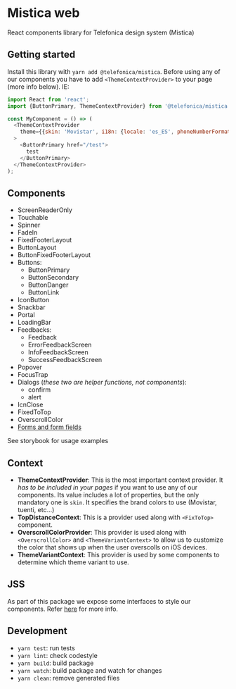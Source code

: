 # Mistica web

React components library for Telefonica design system (Mistica)

## Getting started

Install this library with `yarn add @telefonica/mistica`. Before using any of our components you have to add
`<ThemeContextProvider>` to your page (more info below). IE:

```javascript
import React from 'react';
import {ButtonPrimary, ThemeContextProvider} from '@telefonica/mistica';

const MyComponent = () => (
  <ThemeContextProvider
    theme={{skin: 'Movistar', i18n: {locale: 'es_ES', phoneNumberFormattingRegionCode: 'ES'}}}
  >
    <ButtonPrimary href="/test">
      test
    </ButtonPrimary>
  </ThemeContextProvider>
);
```

## Components

- ScreenReaderOnly
- Touchable
- Spinner
- FadeIn
- FixedFooterLayout
- ButtonLayout
- ButtonFixedFooterLayout
- Buttons:
  - ButtonPrimary
  - ButtonSecondary
  - ButtonDanger
  - ButtonLink
- IconButton
- Snackbar
- Portal
- LoadingBar
- Feedbacks:
  - Feedback
  - ErrorFeedbackScreen
  - InfoFeedbackScreen
  - SuccessFeedbackScreen
- Popover
- FocusTrap
- Dialogs (_these two are helper functions, not components_):
  - confirm
  - alert
- IcnClose
- FixedToTop
- OverscrollColor
- [Forms and form fields](./doc/forms.md)

See storybook for usage examples

## Context

- **ThemeContextProvider**: This is the most important context provider. It _has to be included in your pages_
  if you want to use any of our components. Its value includes a lot of properties, but the only mandatory one
  is `skin`. It specifies the brand colors to use (Movistar, tuenti, etc...)
- **TopDistanceContext**: This is a provider used along with `<FixToTop>` component.
- **OverscrollColorProvider**: This provider is used along with `<OverscrollColor>` and
  `<ThemeVariantContext>` to allow us to customize the color that shows up when the user overscolls on iOS
  devices.
- **ThemeVariantContext**: This provider is used by some components to determine which theme variant to use.

## JSS

As part of this package we expose some interfaces to style our components. Refer
[here](https://github.com/tef-novum/webapp/blob/master/doc/styling.md) for more info.

## Development

- `yarn test`: run tests
- `yarn lint`: check codestyle
- `yarn build`: build package
- `yarn watch`: build package and watch for changes
- `yarn clean`: remove generated files
